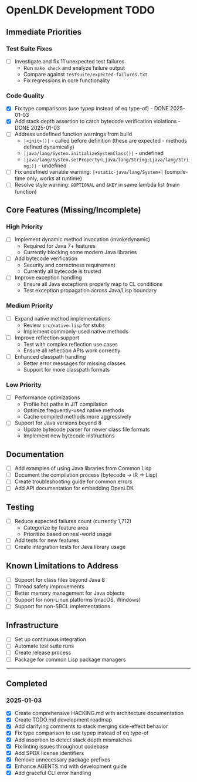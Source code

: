 # OpenLDK Development TODO

## Immediate Priorities

### Test Suite Fixes
- [ ] Investigate and fix 11 unexpected test failures
  - Run `make check` and analyze failure output
  - Compare against `testsuite/expected-failures.txt`
  - Fix regressions in core functionality

### Code Quality
- [x] Fix type comparisons (use typep instead of eq type-of) - DONE 2025-01-03
- [x] Add stack depth assertion to catch bytecode verification violations - DONE 2025-01-03
- [ ] Address undefined function warnings from build
  - `|<init>()|` - called before definition (these are expected - methods defined dynamically)
  - `|java/lang/System.initializeSystemClass()|` - undefined
  - `|java/lang/System.setProperty(Ljava/lang/String;Ljava/lang/String;)|` - undefined
- [ ] Fix undefined variable warning: `|+static-java/lang/System+|` (compile-time only, works at runtime)
- [ ] Resolve style warning: `&OPTIONAL` and `&KEY` in same lambda list (main function)

## Core Features (Missing/Incomplete)

### High Priority
- [ ] Implement dynamic method invocation (invokedynamic)
  - Required for Java 7+ features
  - Currently blocking some modern Java libraries
- [ ] Add bytecode verification
  - Security and correctness requirement
  - Currently all bytecode is trusted
- [ ] Improve exception handling
  - Ensure all Java exceptions properly map to CL conditions
  - Test exception propagation across Java/Lisp boundary

### Medium Priority
- [ ] Expand native method implementations
  - Review `src/native.lisp` for stubs
  - Implement commonly-used native methods
- [ ] Improve reflection support
  - Test with complex reflection use cases
  - Ensure all reflection APIs work correctly
- [ ] Enhanced classpath handling
  - Better error messages for missing classes
  - Support for more classpath formats

### Low Priority
- [ ] Performance optimizations
  - Profile hot paths in JIT compilation
  - Optimize frequently-used native methods
  - Cache compiled methods more aggressively
- [ ] Support for Java versions beyond 8
  - Update bytecode parser for newer class file formats
  - Implement new bytecode instructions

## Documentation
- [ ] Add examples of using Java libraries from Common Lisp
- [ ] Document the compilation process (bytecode → IR → Lisp)
- [ ] Create troubleshooting guide for common errors
- [ ] Add API documentation for embedding OpenLDK

## Testing
- [ ] Reduce expected failures count (currently 1,712)
  - Categorize by feature area
  - Prioritize based on real-world usage
- [ ] Add tests for new features
- [ ] Create integration tests for Java library usage

## Known Limitations to Address
- [ ] Support for class files beyond Java 8
- [ ] Thread safety improvements
- [ ] Better memory management for Java objects
- [ ] Support for non-Linux platforms (macOS, Windows)
- [ ] Support for non-SBCL implementations

## Infrastructure
- [ ] Set up continuous integration
- [ ] Automate test suite runs
- [ ] Create release process
- [ ] Package for common Lisp package managers

---

## Completed

### 2025-01-03
- [x] Create comprehensive HACKING.md with architecture documentation
- [x] Create TODO.md development roadmap
- [x] Add clarifying comments to stack merging side-effect behavior
- [x] Fix type comparison to use typep instead of eq type-of
- [x] Add assertion to detect stack depth mismatches
- [x] Fix linting issues throughout codebase
- [x] Add SPDX license identifiers
- [x] Remove unnecessary package prefixes
- [x] Enhance AGENTS.md with development guide
- [x] Add graceful CLI error handling
